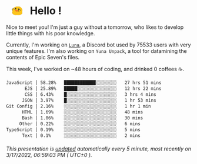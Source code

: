 <h1>   <img src="./spoink.gif" style="vertical-align:middle;" width="30px">   Hello ! </h1>

Nice to meet you! I'm just a guy without a tomorrow, who likes to develop little things with his poor knowledge.

Currently, I'm working on <a href='https://github.com/Asgarrrr/Luna'>`Luna`</a>, a Discord bot used by 75533 users with very unique features. I'm also working on `Yuna Unpack`, a tool for datamining the contents of Epic Seven's files.

This week, I've worked on ~48 hours of coding, and drinked 0 coffees ☕.

```
JavaScript │ 58.28%   ████████████░░░░░░░░   27 hrs 51 mins
       EJS │ 25.89%   █████░░░░░░░░░░░░░░░   12 hrs 22 mins
       CSS │ 6.43%    █░░░░░░░░░░░░░░░░░░░   3 hrs 4 mins
      JSON │ 3.97%    █░░░░░░░░░░░░░░░░░░░   1 hr 53 mins
Git Config │ 2.16%    ░░░░░░░░░░░░░░░░░░░░   1 hr 1 min
      HTML │ 1.69%    ░░░░░░░░░░░░░░░░░░░░   48 mins
      Bash │ 1.06%    ░░░░░░░░░░░░░░░░░░░░   30 mins
     Other │ 0.22%    ░░░░░░░░░░░░░░░░░░░░   6 mins
TypeScript │ 0.19%    ░░░░░░░░░░░░░░░░░░░░   5 mins
      Text │ 0.1%     ░░░░░░░░░░░░░░░░░░░░   2 mins
```

###### This presentation is [updated](https://github.com/Asgarrrr) automatically every 5 minute, most recently on 3/17/2022, 06:59:03 PM ( UTC±0 ).